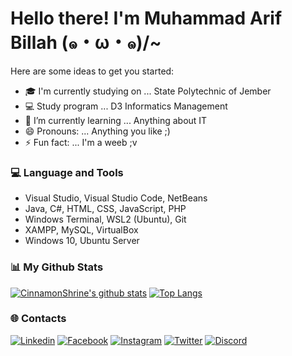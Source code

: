 # Hello there! I'm Muhammad Arif Billah (๑・ω・๑)/~

Here are some ideas to get you started:

- 🎓 I'm currently studying on ... State Polytechnic of Jember
- 💻 Study program ... D3 Informatics Management
- 🌱 I’m currently learning ... Anything about IT
- 😄 Pronouns: ... Anything you like ;)
- ⚡ Fun fact: ... I'm a weeb ;v

### 💻 Language and Tools
- Visual Studio, Visual Studio Code, NetBeans
- Java, C#, HTML, CSS, JavaScript, PHP
- Windows Terminal, WSL2 (Ubuntu), Git
- XAMPP, MySQL, VirtualBox
- Windows 10, Ubuntu Server

### 📊 My Github Stats
[![CinnamonShrine's github stats](https://github-readme-stats.vercel.app/api?username=CinnamonShrine&theme=react)](https://github.com/CinnamonShrine)
[![Top Langs](https://github-readme-stats.vercel.app/api/top-langs/?username=CinnamonShrine&theme=react&layout=compact)](https://github.com/CinnamonShrine)

### 🌐 Contacts
[![Linkedin](https://img.shields.io/badge/Linkedin-Muhammad%20Arif%20Billah-lightgrey?style=for-the-badge&logo=linkedin)](https://www.linkedin.com/in/muhammad-arif-billah-a11911117/)
[![Facebook](https://img.shields.io/badge/Facebook-Muhammad%20Arif%20Billah-lightgrey?style=for-the-badge&logo=facebook)](https://www.facebook.com/CinnamonShrine/)
[![Instagram](https://img.shields.io/badge/Instagram-Muhammad%20Arif%20Billah-lightgrey?style=for-the-badge&logo=instagram)](https://www.instagram.com/m.arifbillah07/)
[![Twitter](https://img.shields.io/badge/Twitter-@CinnamonShrine-lightgrey?style=for-the-badge&logo=twitter)](https://twitter.com/CinnamonShrine)
[![Discord](https://img.shields.io/badge/Discord-Weebs%20Isekai-lightgrey?style=for-the-badge&logo=discord)](https://discord.com/invite/YHZRk4qF6g)
